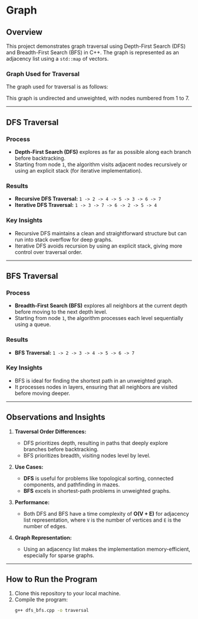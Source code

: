 # Graph

## Overview
This project demonstrates graph traversal using Depth-First Search (DFS) and Breadth-First Search (BFS) in C++. The graph is represented as an adjacency list using a `std::map` of vectors.

### Graph Used for Traversal
The graph used for traversal is as follows:

This graph is undirected and unweighted, with nodes numbered from 1 to 7.

---

## DFS Traversal

### Process
- **Depth-First Search (DFS)** explores as far as possible along each branch before backtracking.
- Starting from node `1`, the algorithm visits adjacent nodes recursively or using an explicit stack (for iterative implementation).

### Results
- **Recursive DFS Traversal:** `1 -> 2 -> 4 -> 5 -> 3 -> 6 -> 7`
- **Iterative DFS Traversal:** `1 -> 3 -> 7 -> 6 -> 2 -> 5 -> 4`

### Key Insights
- Recursive DFS maintains a clean and straightforward structure but can run into stack overflow for deep graphs.
- Iterative DFS avoids recursion by using an explicit stack, giving more control over traversal order.

---

## BFS Traversal

### Process
- **Breadth-First Search (BFS)** explores all neighbors at the current depth before moving to the next depth level.
- Starting from node `1`, the algorithm processes each level sequentially using a queue.

### Results
- **BFS Traversal:** `1 -> 2 -> 3 -> 4 -> 5 -> 6 -> 7`

### Key Insights
- BFS is ideal for finding the shortest path in an unweighted graph.
- It processes nodes in layers, ensuring that all neighbors are visited before moving deeper.

---

## Observations and Insights
1. **Traversal Order Differences:**
   - DFS prioritizes depth, resulting in paths that deeply explore branches before backtracking.
   - BFS prioritizes breadth, visiting nodes level by level.

2. **Use Cases:**
   - **DFS** is useful for problems like topological sorting, connected components, and pathfinding in mazes.
   - **BFS** excels in shortest-path problems in unweighted graphs.

3. **Performance:**
   - Both DFS and BFS have a time complexity of **O(V + E)** for adjacency list representation, where `V` is the number of vertices and `E` is the number of edges.

4. **Graph Representation:**
   - Using an adjacency list makes the implementation memory-efficient, especially for sparse graphs.

---

## How to Run the Program

1. Clone this repository to your local machine.
2. Compile the program:
   ```bash
   g++ dfs_bfs.cpp -o traversal
